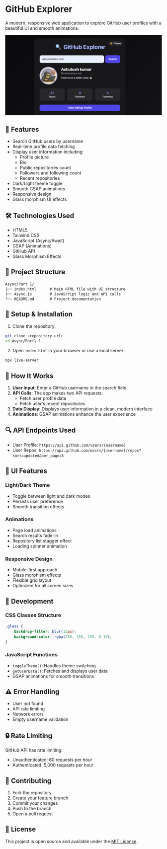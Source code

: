 # GitHub Explorer

A modern, responsive web application to explore GitHub user profiles with a beautiful UI and smooth animations.

![GitHub Explorer Preview](./github.PNG)

## 🚀 Features

- Search GitHub users by username
- Real-time profile data fetching
- Display user information including:
  - Profile picture
  - Bio
  - Public repositories count
  - Followers and following count
  - Recent repositories
- Dark/Light theme toggle
- Smooth GSAP animations
- Responsive design
- Glass morphism UI effects

## 🛠️ Technologies Used

- HTML5
- Tailwind CSS
- JavaScript (Async/Await)
- GSAP (Animations)
- GitHub API
- Glass Morphism Effects

## 📁 Project Structure

```
Async/Part 1/
├── index.html      # Main HTML file with UI structure
├── Async.js        # JavaScript logic and API calls
└── README.md       # Project documentation
```

## 🔧 Setup & Installation

1. Clone the repository:
```bash
git clone <repository-url>
cd Async/Part\ 1
```

2. Open `index.html` in your browser or use a local server:
```bash
npx live-server
```

## 🎯 How It Works

1. **User Input**: Enter a GitHub username in the search field
2. **API Calls**: The app makes two API requests:
   - Fetch user profile data
   - Fetch user's recent repositories
3. **Data Display**: Displays user information in a clean, modern interface
4. **Animations**: GSAP animations enhance the user experience

## 🔍 API Endpoints Used

- User Profile: `https://api.github.com/users/{username}`
- User Repos: `https://api.github.com/users/{username}/repos?sort=updated&per_page=5`

## 🎨 UI Features

### Light/Dark Theme
- Toggle between light and dark modes
- Persists user preference
- Smooth transition effects

### Animations
- Page load animations
- Search results fade-in
- Repository list stagger effect
- Loading spinner animation

### Responsive Design
- Mobile-first approach
- Glass morphism effects
- Flexible grid layout
- Optimized for all screen sizes

## 🧰 Development

### CSS Classes Structure
```css
.glass {
    backdrop-filter: blur(12px);
    background-color: rgba(255, 255, 255, 0.15);
}
```

### JavaScript Functions
- `toggleTheme()`: Handles theme switching
- `getUserData()`: Fetches and displays user data
- GSAP animations for smooth transitions

## ⚠️ Error Handling

- User not found
- API rate limiting
- Network errors
- Empty username validation

## 🔒 Rate Limiting

GitHub API has rate limiting:
- Unauthenticated: 60 requests per hour
- Authenticated: 5,000 requests per hour

## 🤝 Contributing

1. Fork the repository
2. Create your feature branch
3. Commit your changes
4. Push to the branch
5. Open a pull request

## 📝 License

This project is open source and available under the [MIT License](LICENSE).
